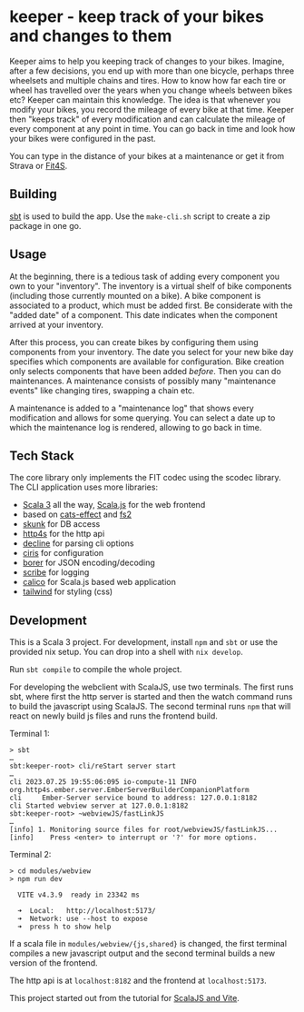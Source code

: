 # keeper - keep track of your bikes and changes to them

Keeper aims to help you keeping track of changes to your bikes.
Imagine, after a few decisions, you end up with more than one bicycle,
perhaps three wheelsets and multiple chains and tires. How to know how
far each tire or wheel has travelled over the years when you change
wheels between bikes etc? Keeper can maintain this knowledge. The idea
is that whenever you modify your bikes, you record the mileage of
every bike at that time. Keeper then "keeps track" of every
modification and can calculate the mileage of every component at any
point in time. You can go back in time and look how your bikes were
configured in the past.

You can type in the distance of your bikes at a maintenance or get it
from Strava or [Fit4S](https://github.com/eikek/fit4s).

## Building

[sbt](https://scala-sbt.org) is used to build the app. Use the
`make-cli.sh` script to create a zip package in one go.

## Usage

At the beginning, there is a tedious task of adding every component
you own to your "inventory". The inventory is a virtual shelf of bike
components (including those currently mounted on a bike). A bike
component is associated to a product, which must be added first. Be
considerate with the "added date" of a component. This date indicates
when the component arrived at your inventory.

After this process, you can create bikes by configuring them using
components from your inventory. The date you select for your new bike
day specifies which components are available for configuration. Bike
creation only selects components that have been added _before_. Then
you can do maintenances. A maintenance consists of possibly many
"maintenance events" like changing tires, swapping a chain etc.

A maintenance is added to a "maintenance log" that shows every
modification and allows for some querying. You can select a date up to
which the maintenance log is rendered, allowing to go back in time.

## Tech Stack

The core library only implements the FIT codec using the scodec
library. The CLI application uses more libraries:

- [Scala 3](https://scala-lang.org) all the way, [Scala.js](https://www.scala-js.org/) for the web frontend
- based on [cats-effect](https://github.com/typelevel/cats-effect) and [fs2](https://github.com/typelevel/fs2)
- [skunk](https://github.com/typelevel/skunk) for DB access
- [http4s](https://github.com/http4s/http4s) for the http api
- [decline](https://github.com/bkirwi/decline) for parsing cli options
- [ciris](https://github.com/vlovgr/ciris) for configuration
- [borer](https://github.com/sirthias/borer) for JSON encoding/decoding
- [scribe](https://github.com/outr/scribe) for logging
- [calico](https://github.com/armanbilge/calico) for Scala.js based web application
- [tailwind](https://tailwindcss.com/) for styling (css)


## Development

This is a Scala 3 project. For development, install `npm` and `sbt` or
use the provided nix setup. You can drop into a shell with `nix
develop`.

Run `sbt compile` to compile the whole project.

For developing the webclient with ScalaJS, use two terminals. The
first runs sbt, where first the http server is started and then the
watch command runs to build the javascript using ScalaJS. The second
terminal runs `npm` that will react on newly build js files and runs
the frontend build.

Terminal 1:
```
> sbt
…
sbt:keeper-root> cli/reStart server start
…
cli 2023.07.25 19:55:06:095 io-compute-11 INFO org.http4s.ember.server.EmberServerBuilderCompanionPlatform
cli     Ember-Server service bound to address: 127.0.0.1:8182
cli Started webview server at 127.0.0.1:8182
sbt:keeper-root> ~webviewJS/fastLinkJS
…
[info] 1. Monitoring source files for root/webviewJS/fastLinkJS...
[info]    Press <enter> to interrupt or '?' for more options.
```

Terminal 2:
```
> cd modules/webview
> npm run dev

  VITE v4.3.9  ready in 23342 ms

  ➜  Local:   http://localhost:5173/
  ➜  Network: use --host to expose
  ➜  press h to show help
```

If a scala file in `modules/webview/{js,shared}` is changed, the first
terminal compiles a new javascript output and the second terminal
builds a new version of the frontend.

The http api is at `localhost:8182` and the frontend at
`localhost:5173`.

This project started out from the tutorial for [ScalaJS and
Vite](https://www.scala-js.org/doc/tutorial/scalajs-vite.html).
